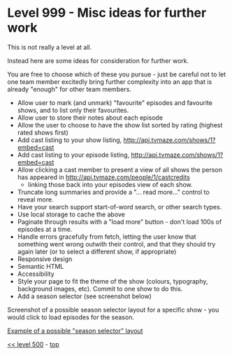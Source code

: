 # Level 999 - Misc ideas for further work

This is not really a level at all.

Instead here are some ideas for consideration for further work.

You are free to choose which of these you pursue - just be careful not to let one team member excitedly bring further complexity into an app that is already "enough" for other team members.

-   Allow user to mark (and unmark) "favourite" episodes and favourite shows, and to list only their favourites.
-   Allow user to store their notes about each episode
-   Allow the user to choose to have the show list sorted by rating (highest rated shows first)
-   Add cast listing to your show listing, http://api.tvmaze.com/shows/1?embed=cast
-   Add cast listing to your episode listing, http://api.tvmaze.com/shows/1?embed=cast
-   Allow clicking a cast member to present a view of all shows the person has appeared in http://api.tvmaze.com/people/1/castcredits
    -   linking those back into your episodes view of each show.
-   Truncate long summaries and provide a "... read more..." control to reveal more.
-   Have your search support start-of-word search, or other search types.
-   Use local storage to cache the above
-   Paginate through results with a "load more" button - don't load 100s of episodes at a time.
-   Handle errors gracefully from fetch, letting the user know that something went wrong outwith their control, and that they should try again later (or to select a different show, if appropriate)
-   Responsive design
-   Semantic HTML
-   Accessibility
-   Style your page to fit the theme of the show (colours, typography, background images, etc). Commit to one show to do this.
-   Add a season selector (see screenshot below)

Screenshot of a possible season selector layout for a specific show - you would click to load episodes for the season.

[Example of a possible "season selector" layout](./example-screenshots/example-season-selector.jpg)

[<< level 500](./level-500.md) - [top](./readme.md)
